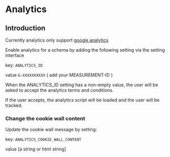 # Analytics

## Introduction

Currently analytics only support [google analytics](https://analytics.google.com/analytics/web/)

Enable analytics for a schema by adding the following setting via the setting interface

key: `ANALYTICS_ID`

value `G-XXXXXXXXXX` ( add your MEASUREMENT-ID )

When the ANALYTICS_ID setting has a non-empty value, the user will be asked to accept the analytics terms and conditions.

If the user accepts, the analytics script will be loaded and the user will be tracked.

### Change the cookie wall content

Update the cookie wall message by setting:

key: `ANALYTICS_COOKIE_WALL_CONTENT`

value [a string or html string]
